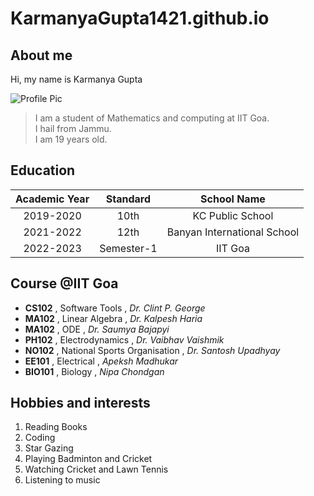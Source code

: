 # KarmanyaGupta1421.github.io

## About me

Hi, my name is Karmanya Gupta

![Profile Pic](https://img.freepik.com/free-vector/it-takes-two-tango-idiom_1308-17930.jpg?w=900&t=st=1682401148~exp=1682401748~hmac=0c8c72236bc9c7303b9b6db2da4a867952450cbaa8d7f4fccc2e487a5ac2d8f6)

>I am a student of Mathematics and computing at IIT Goa.<br>
>I hail from Jammu.<br>
>I am 19 years old.<br>

## Education

|Academic Year|Standard|School Name|
|:---:|:---:|:----:|
|2019-2020|10th|KC Public School|
|2021-2022|12th|Banyan International School|
|2022-2023|Semester-1|IIT Goa|

## Course @IIT Goa

- **CS102** , Software Tools , *Dr. Clint P. George*
- **MA102** , Linear Algebra , *Dr. Kalpesh Haria*
- **MA102** , ODE , *Dr. Saumya Bajapyi*
- **PH102** , Electrodynamics , *Dr. Vaibhav Vaishmik*
- **NO102** , National Sports Organisation , *Dr. Santosh Upadhyay*
- **EE101** , Electrical , *Apeksh Madhukar*
- **BIO101** , Biology , *Nipa Chondgan*

## Hobbies and interests

1. Reading Books 
2. Coding
3. Star Gazing
4. Playing Badminton and Cricket
5. Watching Cricket and Lawn Tennis
6. Listening to music
